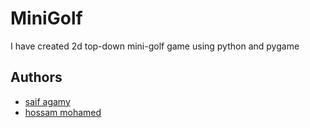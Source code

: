 
# MiniGolf 

I have created 2d top-down mini-golf game using python and pygame  


## Authors

- [saif agamy](https://github.com/saif-agamy)
- [hossam mohamed](https://github.com/Hossam-MHMAD)
